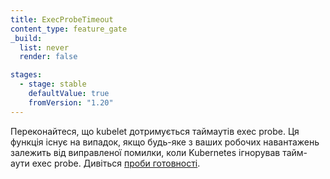 ```yaml
---
title: ExecProbeTimeout
content_type: feature_gate
_build:
  list: never
  render: false

stages:
  - stage: stable
    defaultValue: true
    fromVersion: "1.20"  
---
```

Переконайтеся, що kubelet дотримується таймаутів exec probe. Ця функція існує на випадок, якщо будь-яке з ваших робочих навантажень залежить від виправленої помилки, коли Kubernetes ігнорував тайм-аути exec probe. Дивіться [проби готовності](/uk/docs/tasks/configure-pod-container/configure-liveness-readiness-startup-probes/#configure-probes).
